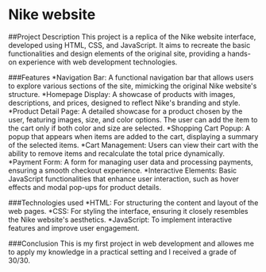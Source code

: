 ﻿# Nike website
 
##Project Description
This project is a replica of the Nike website interface, developed using HTML, CSS, and JavaScript. 
It aims to recreate the basic functionalities and design elements of the original site, providing a hands-on experience with web development technologies.

###Features
*Navigation Bar: A functional navigation bar that allows users to explore various sections of the site, mimicking the original Nike website's structure.
*Homepage Display: A showcase of products with images, descriptions, and prices, designed to reflect Nike's branding and style.
*Product Detail Page: A detailed showcase for a product chosen by the user, featuring images, size, and color options. The user can add the item to the cart only if both color and size are selected.
*Shopping Cart Popup: A popup that appears when items are added to the cart, displaying a summary of the selected items.
*Cart Management: Users can view their cart with the ability to remove items and recalculate the total price dynamically.
*Payment Form: A form for managing user data and processing payments, ensuring a smooth checkout experience.
*Interactive Elements: Basic JavaScript functionalities that enhance user interaction, such as hover effects and modal pop-ups for product details.

###Technologies used
*HTML: For structuring the content and layout of the web pages.
*CSS: For styling the interface, ensuring it closely resembles the Nike website's aesthetics.
*JavaScript: To implement interactive features and improve user engagement.

###Conclusion
This is my first project in web development and allowes me to apply my knowledge in a practical setting and I received a grade of 30/30.
